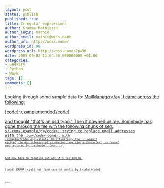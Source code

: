 ```yaml
---
layout: post
status: publish
published: true
title: Irregular expressions
author: Graeme Mathieson
author_login: mathie
author_email: mathie@woss.name
author_url: http://woss.name/
wordpress_id: 96
wordpress_url: http://woss.name/?p=96
date: 2005-09-02 11:04:56.000000000 +01:00
categories:
- Geekery
- Python
- Work
tags: []
comments: []
---
```

Looking through some sample data for <a href="http:&#47;&#47;www.logicalware.com&#47;">MailManager<&#47;a>, I came across the following:

[code]r.examplemended[&#47;code]

and thought "that's an odd typo."  Then it dawned on me.  Somebody has gone through the file with the following chunk of sed: <code>s&#47;.com&#47;.example&#47;g<&#47;code>, trying to replace email addresses with the <code>.com<&#47;code> domain, with <code>.example<&#47;code> equivalents.  Unfortunately, the '.' wasn't escaped, so was interpreted as meaning 'any single character', so 'ecom' was replaced by '.example'.  Oops. :-)

And now back to figuring out why it's telling me:

[code] ERROR: could not find tsearch config by locale[&#47;code]

...
